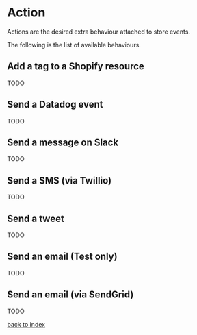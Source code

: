 # Action

Actions are the desired extra behaviour attached to store events.

The following is the list of available behaviours.


## Add a tag to a Shopify resource

TODO

## Send a Datadog event

TODO

## Send a message on Slack

TODO

## Send a SMS (via Twillio)

TODO

## Send a tweet

TODO

## Send an email (Test only)

TODO

## Send an email (via SendGrid)

TODO


[back to index](/)
